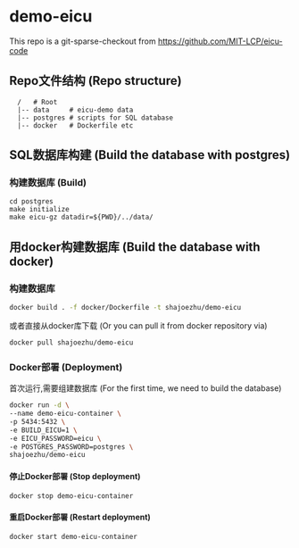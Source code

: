 # demo-eicu

This repo is a git-sparse-checkout from https://github.com/MIT-LCP/eicu-code

## Repo文件结构 (Repo structure)

```
  /   # Root
  |-- data     # eicu-demo data
  |-- postgres # scripts for SQL database
  |-- docker   # Dockerfile etc
```

## SQL数据库构建 (Build the database with postgres)

### 构建数据库 (Build)

```
cd postgres
make initialize
make eicu-gz datadir=${PWD}/../data/
```

## 用docker构建数据库 (Build the database with docker)

### 构建数据库


```bash
docker build . -f docker/Dockerfile -t shajoezhu/demo-eicu
```

或者直接从docker库下载 (Or you can pull it from docker repository via)

```bash
docker pull shajoezhu/demo-eicu
```


### Docker部署 (Deployment)

首次运行,需要组建数据库 (For the first time, we need to build the database)

```bash
docker run -d \
--name demo-eicu-container \
-p 5434:5432 \
-e BUILD_EICU=1 \
-e EICU_PASSWORD=eicu \
-e POSTGRES_PASSWORD=postgres \
shajoezhu/demo-eicu
```

#### 停止Docker部署 (Stop deployment)

```bash
docker stop demo-eicu-container
```

#### 重启Docker部署 (Restart deployment)

```bash
docker start demo-eicu-container
```
